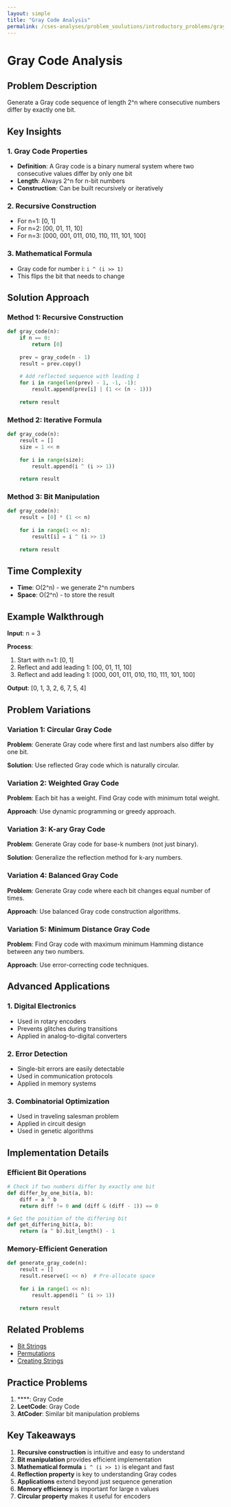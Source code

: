 ```yaml
---
layout: simple
title: "Gray Code Analysis"
permalink: /cses-analyses/problem_soulutions/introductory_problems/gray_code_analysis
---
```



# Gray Code Analysis

## Problem Description

Generate a Gray code sequence of length 2^n where consecutive numbers differ by exactly one bit.

## Key Insights

### 1. Gray Code Properties
- **Definition**: A Gray code is a binary numeral system where two consecutive values differ by only one bit
- **Length**: Always 2^n for n-bit numbers
- **Construction**: Can be built recursively or iteratively

### 2. Recursive Construction
- For n=1: [0, 1]
- For n=2: [00, 01, 11, 10]
- For n=3: [000, 001, 011, 010, 110, 111, 101, 100]

### 3. Mathematical Formula
- Gray code for number i: `i ^ (i >> 1)`
- This flips the bit that needs to change

## Solution Approach

### Method 1: Recursive Construction
```python
def gray_code(n):
    if n == 0:
        return [0]
    
    prev = gray_code(n - 1)
    result = prev.copy()
    
    # Add reflected sequence with leading 1
    for i in range(len(prev) - 1, -1, -1):
        result.append(prev[i] | (1 << (n - 1)))
    
    return result
```

### Method 2: Iterative Formula
```python
def gray_code(n):
    result = []
    size = 1 << n
    
    for i in range(size):
        result.append(i ^ (i >> 1))
    
    return result
```

### Method 3: Bit Manipulation
```python
def gray_code(n):
    result = [0] * (1 << n)
    
    for i in range(1 << n):
        result[i] = i ^ (i >> 1)
    
    return result
```

## Time Complexity
- **Time**: O(2^n) - we generate 2^n numbers
- **Space**: O(2^n) - to store the result

## Example Walkthrough

**Input**: n = 3

**Process**:
1. Start with n=1: [0, 1]
2. Reflect and add leading 1: [00, 01, 11, 10]
3. Reflect and add leading 1: [000, 001, 011, 010, 110, 111, 101, 100]

**Output**: [0, 1, 3, 2, 6, 7, 5, 4]

## Problem Variations

### Variation 1: Circular Gray Code
**Problem**: Generate Gray code where first and last numbers also differ by one bit.

**Solution**: Use reflected Gray code which is naturally circular.

### Variation 2: Weighted Gray Code
**Problem**: Each bit has a weight. Find Gray code with minimum total weight.

**Approach**: Use dynamic programming or greedy approach.

### Variation 3: K-ary Gray Code
**Problem**: Generate Gray code for base-k numbers (not just binary).

**Solution**: Generalize the reflection method for k-ary numbers.

### Variation 4: Balanced Gray Code
**Problem**: Generate Gray code where each bit changes equal number of times.

**Approach**: Use balanced Gray code construction algorithms.

### Variation 5: Minimum Distance Gray Code
**Problem**: Find Gray code with maximum minimum Hamming distance between any two numbers.

**Approach**: Use error-correcting code techniques.

## Advanced Applications

### 1. Digital Electronics
- Used in rotary encoders
- Prevents glitches during transitions
- Applied in analog-to-digital converters

### 2. Error Detection
- Single-bit errors are easily detectable
- Used in communication protocols
- Applied in memory systems

### 3. Combinatorial Optimization
- Used in traveling salesman problem
- Applied in circuit design
- Used in genetic algorithms

## Implementation Details

### Efficient Bit Operations
```python
# Check if two numbers differ by exactly one bit
def differ_by_one_bit(a, b):
    diff = a ^ b
    return diff != 0 and (diff & (diff - 1)) == 0

# Get the position of the differing bit
def get_differing_bit(a, b):
    return (a ^ b).bit_length() - 1
```

### Memory-Efficient Generation
```python
def generate_gray_code(n):
    result = []
    result.reserve(1 << n)  # Pre-allocate space
    
    for i in range(1 << n):
        result.append(i ^ (i >> 1))
    
    return result
```

## Related Problems
- [Bit Strings](/cses-analyses/problem_soulutions/bit_strings_analysis)
- [Permutations](/cses-analyses/problem_soulutions/permutations_analysis)
- [Creating Strings](/cses-analyses/problem_soulutions/creating_strings_analysis)

## Practice Problems
1. ****: Gray Code
2. **LeetCode**: Gray Code
3. **AtCoder**: Similar bit manipulation problems

## Key Takeaways
1. **Recursive construction** is intuitive and easy to understand
2. **Bit manipulation** provides efficient implementation
3. **Mathematical formula** `i ^ (i >> 1)` is elegant and fast
4. **Reflection property** is key to understanding Gray codes
5. **Applications** extend beyond just sequence generation
6. **Memory efficiency** is important for large n values
7. **Circular property** makes it useful for encoders